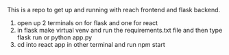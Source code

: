 This is a repo to get up and running with reach frontend and flask backend.

1) open up 2 terminals on for flask and one for react
2) in flask make virtual venv and run the requirements.txt file and then type flask run or python app.py
3) cd into react app in other terminal and run npm start
